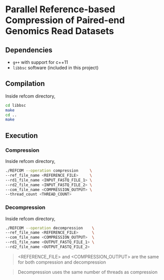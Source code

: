 Parallel Reference-based Compression of Paired-end Genomics Read Datasets
=========================================================================

## Dependencies

- `g++` with support for c++11
- `libbsc` software (included in this project)

## Compilation

Inside refcom directory,

```sh
cd libbsc
make
cd ..
make
```

## Execution

### Compression 

Inside refcom directory,

```sh
./REFCOM --operation compression     \
--ref_file_name <REFERENCE_FILE>     \
--rd1_file_name <INPUT_FASTQ_FILE_1> \
--rd2_file_name <INPUT_FASTQ_FILE_2> \
--com_file_name <COMPRESSION_OUTPUT> \
--thread_count <THREAD_COUNT>
```

### Decompression 

Inside refcom directory,

```sh
./REFCOM --operation decompression    \
--ref_file_name <REFERENCE_FILE>      \
--com_file_name <COMPRESSION_OUTPUT>  \
--rd1_file_name <OUTPUT_FASTQ_FILE_1> \
--rd2_file_name <OUTPUT_FASTQ_FILE_2>
```

> <REFERENCE_FILE\> and <COMPRESSION_OUTPUT\> are the same for both compression and decompression

> Decompression uses the same number of threads as compression
